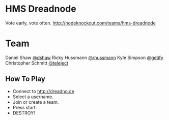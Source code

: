 # HMS Dreadnode #

Vote early, vote often.
http://nodeknockout.com/teams/hms-dreadnode

# Team #

Daniel Shaw [@dshaw](http://twitter.com/dshaw)
Ricky Hussmann [@rhussmann](http://twitter.com/rhussmann)
Kyle Simpson [@getify](http://twitter.com/getify)
Christopher Schmitt [@teleject](http://twitter.com/teleject)

## How To Play ##

* Connect to http://dreadno.de
* Select a username.
* Join or create a team.
* Press start.
* DESTROY!


